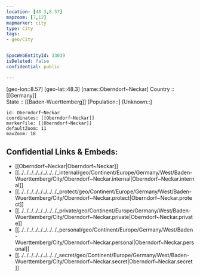 ```yaml
---
location: [48.3,8.57] 
mapzoom: [7,12] 
mapmarker: city 
type: City
tags:
- geo/City


SpocWebEntityId: 33039
isDeleted: false
confidential: public

---
```

[geo-lon::8.57] 
[geo-lat::48.3] 
[name::Oberndorf~Neckar] 
Country :: [[Germany]]  
State :: [[Baden-Wuerttemberg]] 
[Population::] 
[Unknown::] 


```leaflet
id: Oberndorf~Neckar
coordinates: [[Oberndorf~Neckar]] 
markerFile: [[Oberndorf~Neckar]] 
defaultZoom: 11 
maxZoom: 18
```


## Confidential Links & Embeds: 
- [[Oberndorf~Neckar|Oberndorf~Neckar]]  
- [[../../../../../../../../_internal/geo/Continent/Europe/Germany/West/Baden-Wuerttemberg/City/Oberndorf~Neckar.internal|Oberndorf~Neckar.internal]] 
- [[../../../../../../../../_protect/geo/Continent/Europe/Germany/West/Baden-Wuerttemberg/City/Oberndorf~Neckar.protect|Oberndorf~Neckar.protect]] 
- [[../../../../../../../../_private/geo/Continent/Europe/Germany/West/Baden-Wuerttemberg/City/Oberndorf~Neckar.private|Oberndorf~Neckar.private]] 
- [[../../../../../../../../_personal/geo/Continent/Europe/Germany/West/Baden-Wuerttemberg/City/Oberndorf~Neckar.personal|Oberndorf~Neckar.personal]] 
- [[../../../../../../../../_secret/geo/Continent/Europe/Germany/West/Baden-Wuerttemberg/City/Oberndorf~Neckar.secret|Oberndorf~Neckar.secret]] 
